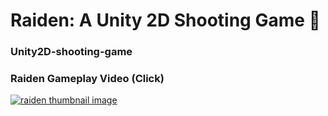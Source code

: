 # Raiden: A Unity 2D Shooting Game 🚀

### Unity2D-shooting-game

### Raiden Gameplay Video (Click)
<a href="https://youtu.be/aI9E4yKLZ2Y">
<img src="http://img.youtube.com/vi/aI9E4yKLZ2Y/maxresdefault.jpg" alt="raiden thumbnail image">
</a>
